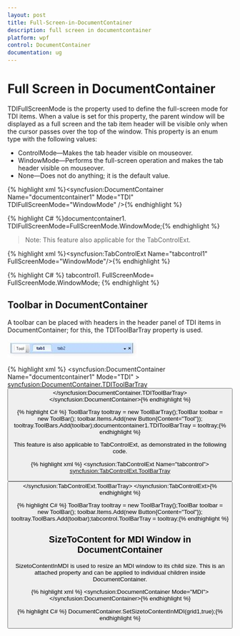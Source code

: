 ```yaml
---
layout: post
title: Full-Screen-in-DocumentContainer
description: full screen in documentcontainer
platform: wpf
control: DocumentContainer
documentation: ug
---
```


# Full Screen in DocumentContainer

TDIFullScreenMode is the property used to define the full-screen mode for TDI items. When a value is set for this property, the parent window will be displayed as a full screen and the tab item header will be visible only when the cursor passes over the top of the window. This property is an enum type with the following values:

* ControlMode—Makes the tab header visible on mouseover.
* WindowMode—Performs the full-screen operation and makes the tab header visible on mouseover.
* None—Does not do anything; it is the default value.




{% highlight xml %}<syncfusion:DocumentContainer Name="documentcontainer1" Mode="TDI" TDIFullScreenMode="WindowMode" />{% endhighlight %}

{% highlight C# %}documentcontainer1. TDIFullScreenMode=FullScreenMode.WindowMode;{% endhighlight %}



> Note: This feature also applicable for the TabControlExt.



{% highlight xml %}<syncfusion:TabControlExt Name="tabcontrol1" FullScreenMode="WindowMode"/>{% endhighlight %}

{% highlight C# %} tabcontrol1. FullScreenMode= FullScreenMode.WindowMode; {% endhighlight %}



## Toolbar in DocumentContainer

A toolbar can be placed with headers in the header panel of TDI items in DocumentContainer; for this, the TDIToolBarTray property is used. 



![](Full-Screen-in-DocumentContainer_images/Full-Screen-in-DocumentContainer_img1.jpeg)






{% highlight xml %}        <syncfusion:DocumentContainer Name="documentcontainer1" Mode="TDI" >            <syncfusion:DocumentContainer.TDIToolBarTray>                <ToolBarTray>                    <ToolBar>                        <Button Content="Tool" />                    </ToolBar>                </ToolBarTray>            </syncfusion:DocumentContainer.TDIToolBarTray>            <Grid syncfusion:DocumentContainer.Header="tab1" />            <Grid syncfusion:DocumentContainer.Header="tab2"/>        </syncfusion:DocumentContainer>{% endhighlight %}

{% highlight C# %} ToolBarTray tooltray = new ToolBarTray();ToolBar toolbar = new ToolBar(); toolbar.Items.Add(new Button{Content="Tool"}); tooltray.ToolBars.Add(toolbar);documentcontainer1.TDIToolBarTray = tooltray;{% endhighlight %}



This feature is also applicable to TabControlExt, as demonstrated in the following code.



{% highlight xml %}        <syncfusion:TabControlExt Name="tabcontrol">            <syncfusion:TabControlExt.ToolBarTray>                <ToolBarTray>                    <ToolBar>                        <Button Content="Tool" />                    </ToolBar>                </ToolBarTray>            </syncfusion:TabControlExt.ToolBarTray>        </syncfusion:TabControlExt>{% endhighlight %}

{% highlight C# %} ToolBarTray tooltray = new ToolBarTray();ToolBar toolbar = new ToolBar(); toolbar.Items.Add(new Button{Content="Tool"}); tooltray.ToolBars.Add(toolbar);tabcontrol.ToolBarTray = tooltray;{% endhighlight %}

## SizeToContent for MDI Window in DocumentContainer

SizetoContentInMDI is used to resize an MDI window to its child size. This is an attached property and can be applied to individual children inside DocumentContainer.




{% highlight xml %}        <syncfusion:DocumentContainer Mode="MDI">            <Grid Name="grid1" syncfusion:DocumentContainer.SizetoContentInMDI="True" Width="200"  Height="200" />        </syncfusion:DocumentContainer>{% endhighlight %}

{% highlight C# %} DocumentContainer.SetSizetoContentInMDI(grid1,true);{% endhighlight %}



